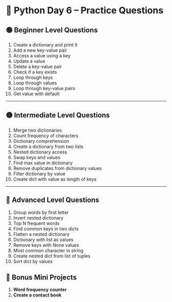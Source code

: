 
# 🐍 Python Day 6 – Practice Questions

## 🟢 Beginner Level Questions

1. Create a dictionary and print it
2. Add a new key-value pair
3. Access a value using a key
4. Update a value
5. Delete a key-value pair
6. Check if a key exists
7. Loop through keys
8. Loop through values
9. Loop through key-value pairs
10. Get value with default

---

## 🟡 Intermediate Level Questions

1. Merge two dictionaries
2. Count frequency of characters
3. Dictionary comprehension
4. Create a dictionary from two lists
5. Nested dictionary access
6. Swap keys and values
7. Find max value in dictionary
8. Remove duplicates from dictionary values
9. Filter dictionary by value
10. Create dict with value as length of keys 

---

## 🔴 Advanced Level Questions

1. Group words by first letter
2. Invert nested dictionary
3. Top N frequent words
4. Find common keys in two dicts
5. Flatten a nested dictionary
6. Dictionary with list as values
7. Remove keys with None values
8. Most common character in string
9. Create nested dict from list of tuples
10. Sort dict by values


## 🧩 Bonus Mini Projects

1. **Word frequency counter**
2. **Create a contact book**
